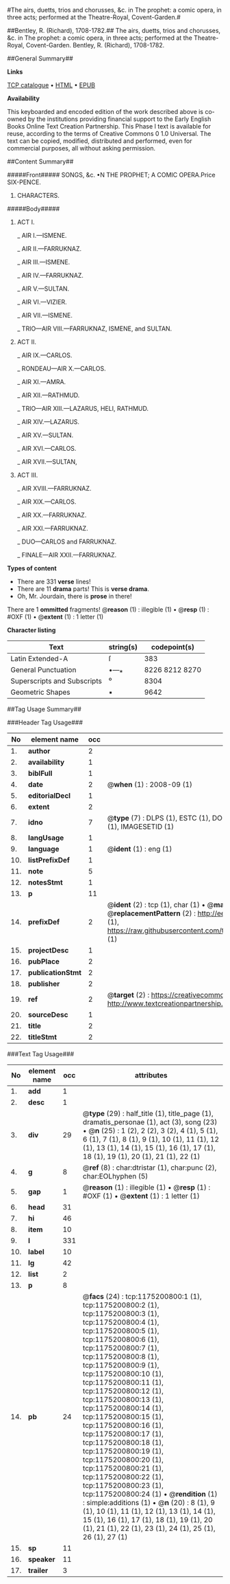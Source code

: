 #The airs, duetts, trios and chorusses, &c. in The prophet: a comic opera, in three acts; performed at the Theatre-Royal, Covent-Garden.#

##Bentley, R. (Richard), 1708-1782.##
The airs, duetts, trios and chorusses, &c. in The prophet: a comic opera, in three acts; performed at the Theatre-Royal, Covent-Garden.
Bentley, R. (Richard), 1708-1782.

##General Summary##

**Links**

[TCP catalogue](http://www.ota.ox.ac.uk/tcp/)  • 
[HTML](http://tei.it.ox.ac.uk/tcp/Texts-HTML/free/004/004795687.html)  • 
[EPUB](http://tei.it.ox.ac.uk/tcp/Texts-EPUB/free/004/004795687.epub)

**Availability**

This keyboarded and encoded edition of the
	       work described above is co-owned by the institutions
	       providing financial support to the Early English Books
	       Online Text Creation Partnership. This Phase I text is
	       available for reuse, according to the terms of Creative
	       Commons 0 1.0 Universal. The text can be copied,
	       modified, distributed and performed, even for
	       commercial purposes, all without asking permission.


##Content Summary##

#####Front#####
SONGS, &c. •N THE PROPHET; A COMIC OPERA.Price SIX-PENCE.
1. CHARACTERS.

#####Body#####

1. ACT I.

    _ AIR I.—ISMENE.

    _ AIR II.—FARRUKNAZ.

    _ AIR III.—ISMENE.

    _ AIR IV.—FARRUKNAZ.

    _ AIR V.—SULTAN.

    _ AIR VI.—VIZIER.

    _ AIR VII.—ISMENE.

    _ TRIO—AIR VIII.—FARRUKNAZ, ISMENE, and SULTAN.

1. ACT II.

    _ AIR IX.—CARLOS.

    _ RONDEAU—AIR X.—CARLOS.

    _ AIR XI.—AMRA.

    _ AIR XII.—RATHMUD.

    _ TRIO—AIR XIII.—LAZARUS, HELI, RATHMUD.

    _ AIR XIV.—LAZARUS.

    _ AIR XV.—SULTAN.

    _ AIR XVI.—CARLOS.

    _ AIR XVII.—SULTAN,

1. ACT III.

    _ AIR XVIII.—FARRUKNAZ.

    _ AIR XIX.—CARLOS.

    _ AIR XX.—FARRUKNAZ.

    _ AIR XXI.—FARRUKNAZ.

    _ DUO—CARLOS and FARRUKNAZ.

    _ FINALE—AIR XXII.—FARRUKNAZ.

**Types of content**

  * There are 331 **verse** lines!
  * There are 11 **drama** parts! This is **verse drama**.
  * Oh, Mr. Jourdain, there is **prose** in there!

There are 1 **ommitted** fragments! 
 @__reason__ (1) : illegible (1)  •  @__resp__ (1) : #OXF (1)  •  @__extent__ (1) : 1 letter (1)

**Character listing**


|Text|string(s)|codepoint(s)|
|---|---|---|
|Latin Extended-A|ſ|383|
|General Punctuation|•—⁎|8226 8212 8270|
|Superscripts             and Subscripts|⁰|8304|
|Geometric Shapes|▪|9642|

##Tag Usage Summary##

###Header Tag Usage###

|No|element name|occ|attributes|
|---|---|---|---|
|1.|__author__|2||
|2.|__availability__|1||
|3.|__biblFull__|1||
|4.|__date__|2| @__when__ (1) : 2008-09 (1)|
|5.|__editorialDecl__|1||
|6.|__extent__|2||
|7.|__idno__|7| @__type__ (7) : DLPS (1), ESTC (1), DOCNO (1), TCP (1), GALEDOCNO (1), CONTENTSET (1), IMAGESETID (1)|
|8.|__langUsage__|1||
|9.|__language__|1| @__ident__ (1) : eng (1)|
|10.|__listPrefixDef__|1||
|11.|__note__|5||
|12.|__notesStmt__|1||
|13.|__p__|11||
|14.|__prefixDef__|2| @__ident__ (2) : tcp (1), char (1)  •  @__matchPattern__ (2) : ([0-9\-]+):([0-9IVX]+) (1), (.+) (1)  •  @__replacementPattern__ (2) : http://eebo.chadwyck.com/downloadtiff?vid=$1&page=$2 (1), https://raw.githubusercontent.com/textcreationpartnership/Texts/master/tcpchars.xml#$1 (1)|
|15.|__projectDesc__|1||
|16.|__pubPlace__|2||
|17.|__publicationStmt__|2||
|18.|__publisher__|2||
|19.|__ref__|2| @__target__ (2) : https://creativecommons.org/publicdomain/zero/1.0/ (1), http://www.textcreationpartnership.org/docs/. (1)|
|20.|__sourceDesc__|1||
|21.|__title__|2||
|22.|__titleStmt__|2||


###Text Tag Usage###

|No|element name|occ|attributes|
|---|---|---|---|
|1.|__add__|1||
|2.|__desc__|1||
|3.|__div__|29| @__type__ (29) : half_title (1), title_page (1), dramatis_personae (1), act (3), song (23)  •  @__n__ (25) : 1 (2), 2 (2), 3 (2), 4 (1), 5 (1), 6 (1), 7 (1), 8 (1), 9 (1), 10 (1), 11 (1), 12 (1), 13 (1), 14 (1), 15 (1), 16 (1), 17 (1), 18 (1), 19 (1), 20 (1), 21 (1), 22 (1)|
|4.|__g__|8| @__ref__ (8) : char:dtristar (1), char:punc (2), char:EOLhyphen (5)|
|5.|__gap__|1| @__reason__ (1) : illegible (1)  •  @__resp__ (1) : #OXF (1)  •  @__extent__ (1) : 1 letter (1)|
|6.|__head__|31||
|7.|__hi__|46||
|8.|__item__|10||
|9.|__l__|331||
|10.|__label__|10||
|11.|__lg__|42||
|12.|__list__|2||
|13.|__p__|8||
|14.|__pb__|24| @__facs__ (24) : tcp:1175200800:1 (1), tcp:1175200800:2 (1), tcp:1175200800:3 (1), tcp:1175200800:4 (1), tcp:1175200800:5 (1), tcp:1175200800:6 (1), tcp:1175200800:7 (1), tcp:1175200800:8 (1), tcp:1175200800:9 (1), tcp:1175200800:10 (1), tcp:1175200800:11 (1), tcp:1175200800:12 (1), tcp:1175200800:13 (1), tcp:1175200800:14 (1), tcp:1175200800:15 (1), tcp:1175200800:16 (1), tcp:1175200800:17 (1), tcp:1175200800:18 (1), tcp:1175200800:19 (1), tcp:1175200800:20 (1), tcp:1175200800:21 (1), tcp:1175200800:22 (1), tcp:1175200800:23 (1), tcp:1175200800:24 (1)  •  @__rendition__ (1) : simple:additions (1)  •  @__n__ (20) : 8 (1), 9 (1), 10 (1), 11 (1), 12 (1), 13 (1), 14 (1), 15 (1), 16 (1), 17 (1), 18 (1), 19 (1), 20 (1), 21 (1), 22 (1), 23 (1), 24 (1), 25 (1), 26 (1), 27 (1)|
|15.|__sp__|11||
|16.|__speaker__|11||
|17.|__trailer__|3||

